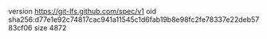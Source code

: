 version https://git-lfs.github.com/spec/v1
oid sha256:d77e1e92c74817cac941a11545c1d6fab19b8e98fc2fe78337e22deb5783cf06
size 4872
